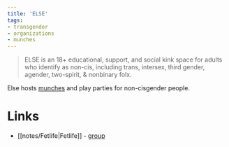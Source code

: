 ```yaml
---
title: 'ELSE'
tags:
- transgender
- organizations
- munches
---
```


> ELSE is an 18+ educational, support, and social kink space for adults who identify as non-cis, including trans, intersex, third gender, agender, two-spirit, & nonbinary folx.

Else hosts [munches](/tags/munches) and play parties for non-cisgender people.

# Links
- [[notes/Fetlife|Fetlife]] - [group](https://bit.ly/elsegroup)